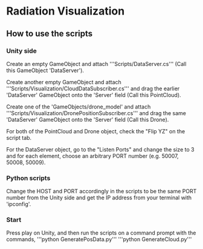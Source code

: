 # Radiation Visualization

## How to use the scripts

### Unity side
Create an empty GameObject and attach '''Scripts/DataServer.cs''' (Call this GameObject 'DataServer').

Create another empty GameObject and attach '''Scripts/Visualization/CloudDataSubscriber.cs''' and drag the earlier 'DataServer' GameObject onto the 'Server' field (Call this PointCloud).

Create one of the 'GameObjects/drone_model' and attach '''Scripts/Visualization/DronePositionSubscriber.cs''' and drag the same 'DataServer' GameObject onto the 'Server' field (Call this Drone).

For both of the PointCloud and Drone object, check the "Flip YZ" on the script tab.

For the DataServer object, go to the "Listen Ports" and change the size to 3 and for each element, choose an arbitrary PORT number (e.g. 50007, 50008, 50009).

### Python scripts
Change the HOST and PORT accordingly in the scripts to be the same PORT number from the Unity side and get the IP address from your terminal with 'ipconfig'.


### Start
Press play on Unity, and then run the scripts on a command prompt with the commands,
'''python GeneratePosData.py'''
'''python GenerateCloud.py'''